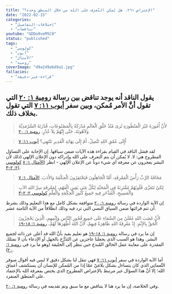 ```yaml
---
title: "الإعتراض ٢٦١، هل يُمكن التَّعرف على الله من خلال المنطق وحده؟"
date: "2022-02-15"
categories:
  - "إختلافات-التفاصيل"
  - "تناقضات"
youtube: "GDDa9veM5C8"
status: "published"
tags:
  - "كولوسي"
  - "أيوب"
  - "الأمثال"
  - "رومية"
coverImage: "d9a2d9a6d9a1.jpg"
fallacies:
  - "قراءة-غير-دقيقة"
---
```


## **يقول الناقد أنه يوجد تناقض بين رسالة [رومية ١: ٢٠](https://www.bible.com//bible/101/ROM.1.20) التي تقول أنَّ الأمر مُمكن، وبين سفر [أيوب ١١: ٧](https://www.bible.com//bible/101/JOB.11.7) التي تقول بخلاف ذلك.**

> لأَنَّ أُمُورَهُ غَيْرَ الْمَنْظُورَةِ تُرىَ مُنْذُ خَلْقِ الْعَالَمِ مُدْرَكَةً بِالْمَصْنُوعَاتِ، قُدْرَتَهُ السَّرْمَدِيَّةَ وَلاَهُوتَهُ، حَتَّى إِنَّهُمْ بِلاَ عُذْرٍ. [رومية ١: ٢٠](https://www.bible.com//bible/101/ROM.1.20)

> أَإِلَى عُمْقِ اللهِ تَتَّصِلُ، أَمْ إِلَى نِهَايَةِ الْقَدِيرِ تَنْتَهِي؟ [أيوب ١١: ٧](https://www.bible.com//bible/101/JOB.11.7)

لقد فشل الناقد في القيام بقراءة هذه الآيات ضمن سياقها. إن الإجابة على التساؤل المطروح هي: لا. لا يُمكن أن يتم التعرف على الله وإدراكه دون الإعلان الإلهي (ذلك لأن البشر يعجزون عن معرفة أي شيء دوناً عن الإعلان الإلهي - انظر ([الأمثال ١: ٧](https://www.bible.com//bible/101/PRO.1.7) [كولوسي ٢: ٢-٣](https://www.bible.com//bible/101/COL.2.2-3)(.

> مَخَافَةُ الرَّبِّ رَأْسُ الْمَعْرِفَةِ، أَمَّا الْجَاهِلُونَ فَيَحْتَقِرُونَ الْحِكْمَةَ وَالأَدَبَ. [الأمثال ١: ٧](https://www.bible.com//bible/101/PRO.1.7)

> لِكَيْ تَتَعَزَّى قُلُوبُهُمْ مُقْتَرِنَةً فِي الْمَحَبَّةِ لِكُلِّ غِنَى يَقِينِ الْفَهْمِ، لِمَعْرِفَةِ سِرِّ اللهِ الآبِ وَالْمَسِيحِ، الْمُذَّخَرِ فِيهِ جَمِيعُ كُنُوزِ الْحِكْمَةِ وَالْعِلْمِ [كولوسي ٢: ٢-٣](https://www.bible.com//bible/101/COL.2.2-3)

إن الآية الواردة في رسالة [رومية ١: ٢٠](https://www.bible.com//bible/101/ROM.1.20) متوافقة بشكل كامل مع هذا التعليم وذلك بشرط أن تتم قرائتها ضمن السياق النصي التي ترد فيه وذلك انطلاقاً من الآية الثامنة عشر.

> لأَنَّ غَضَبَ اللهِ مُعْلَنٌ مِنَ السَّمَاءِ عَلَى جَمِيعِ فُجُورِ النَّاسِ وَإِثْمِهِمِ، الَّذِينَ يَحْجِزُونَ الْحَقَّ بِالإِثْمِ. إِذْ مَعْرِفَةُ اللهِ ظَاهِرَةٌ فِيهِمْ، لأَنَّ اللهَ أَظْهَرَهَا لَهُمْ، [رومية ١: ١٨-١٩](https://www.bible.com//bible/101/ROM.1.18-19)

إن ما يرد في رسالة [رومية ١: ١٨-١٩](https://www.bible.com//bible/101/ROM.1.18-19) هو تعليم يفيد بأنَّ الله قد أعلن عن ذاته لجميع البشر. وهذا هو السبب الذي يجعلنا عاجزين عن التَذَرُّع بالجهل أو الإدعاء بأن لا نمتلك المقدرة على معاينة عمل الخالق المُبدع حين ننظر إلى الخليقة (وهو ما يرد في [رومية ١: ٢٠](https://www.bible.com//bible/101/ROM.1.20)).

أما الآية الواردة في سفر [أيوب ١١: ٧](https://www.bible.com//bible/101/JOB.11.7) فهي تنقل لنا بشكل دقيق لا لبس فيه أقوال صوفر النَّعماتِي الذي كان يتساءل بشكل بلاغيّ عمّا إذا من المُمكن للإنسان أن يستكشف أعماق الله؛ إلا أنَّ هذا السؤال غير مرتبط بالإعتراض المطروح الذي يختص بمعرفة الله بالإعتماد على المنطق المنفرد.

وفي الخلاصة، إن ما يرد هنا لا يتناقض مع ما سبق وتم تقديمه في رسالة [رومية ١: ٢٠](https://www.bible.com//bible/101/ROM.1.20).
